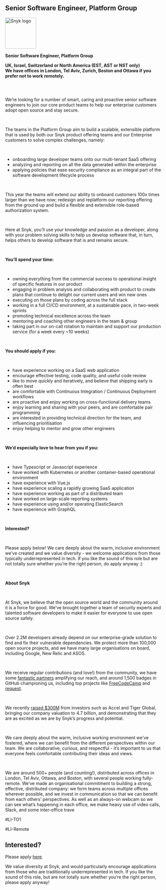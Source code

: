Senior Software Engineer, Platform Group
---

<img src="https://res.cloudinary.com/snyk/image/upload/v1537345894/press-kit/brand/logo-black.png" width="100" alt="Snyk logo" />

<p><strong>Senior Software Engineer, Platform Group</strong></p>
<p><strong>UK, Israel, Switzerland or North America (EST, AST or NST only)</strong><strong><br></strong><strong>We have offices in London, Tel Aviv, Zurich, Boston and Ottawa if you prefer not to work remotely.</strong></p>
<h3>&nbsp;</h3>
<p><span style="font-weight: 400;">We’re looking for a number of smart, caring and proactive senior software engineers to join our core product teams to help our enterprise customers adopt open source and stay secure.</span></p>
<p>&nbsp;</p>
<p><span style="font-weight: 400;">The teams in the Platform Group aim to build a scalable, extensible platform that is used by both our Snyk product offering teams and our Enterprise customers to solve complex challenges, namely:</span></p>
<p>&nbsp;</p>
<ul>
<li style="font-weight: 400;"><span style="font-weight: 400;">onboarding large developer teams onto our multi-tenant SaaS offering</span></li>
<li style="font-weight: 400;"><span style="font-weight: 400;">analyzing and reporting on all the data generated within the enterprise</span></li>
<li style="font-weight: 400;"><span style="font-weight: 400;">applying policies that ease security compliance as an integral part of the software development lifecycle process</span></li>
</ul>
<p>&nbsp;</p>
<p><span style="font-weight: 400;">This year the teams will extend our ability to onboard customers 100x times larger than we have now; redesign and replatform our reporting offering from the ground up and build a flexible and extensible role-based authorization system.</span></p>
<p>&nbsp;</p>
<p><span style="font-weight: 400;">Here at Snyk, you’ll use your knowledge and passion as a developer, along with your problem solving skills to help us develop software that, in turn, helps others to develop software that is and remains secure.</span></p>
<p>&nbsp;</p>
<p><strong>You’ll spend your time:</strong></p>
<p>&nbsp;</p>
<ul>
<li style="font-weight: 400;"><span style="font-weight: 400;">owning everything from the commercial success to operational insight of specific features in our product</span></li>
<li style="font-weight: 400;"><span style="font-weight: 400;">engaging in problem analysis and collaborating with product to create plans that continue to delight our current users and win new ones</span></li>
<li style="font-weight: 400;"><span style="font-weight: 400;">executing on those plans by coding across the full stack</span></li>
<li style="font-weight: 400;"><span style="font-weight: 400;">working in a full CI/CD environment, at a sustainable pace, in two-week sprints&nbsp;</span></li>
<li style="font-weight: 400;"><span style="font-weight: 400;">promoting technical excellence across the team</span></li>
<li style="font-weight: 400;"><span style="font-weight: 400;">mentoring and coaching other engineers in the team &amp; group</span></li>
<li style="font-weight: 400;"><span style="font-weight: 400;">taking part in our on-call rotation to maintain and support our production service (for a week every ~10 weeks)</span></li>
</ul>
<p>&nbsp;</p>
<p><strong>You should apply if you:</strong></p>
<p>&nbsp;</p>
<ul>
<li style="font-weight: 400;"><span style="font-weight: 400;">have experience working on a SaaS web application</span></li>
<li style="font-weight: 400;"><span style="font-weight: 400;">encourage effective testing, code quality, and useful code review</span></li>
<li style="font-weight: 400;"><span style="font-weight: 400;">like to move quickly and iteratively, and believe that shipping early is often best</span></li>
<li style="font-weight: 400;"><span style="font-weight: 400;">are comfortable with Continuous Integration / Continuous Deployment workflows</span></li>
<li style="font-weight: 400;"><span style="font-weight: 400;">are proactive and enjoy working on cross-functional delivery teams</span></li>
<li style="font-weight: 400;"><span style="font-weight: 400;">enjoy learning and sharing with your peers, and are comfortable pair programming</span></li>
<li style="font-weight: 400;"><span style="font-weight: 400;">are interested in providing technical direction for the team, and influencing prioritisation</span></li>
<li style="font-weight: 400;"><span style="font-weight: 400;">enjoy helping to mentor and grow other engineers</span></li>
</ul>
<p>&nbsp;</p>
<p><strong>We’d especially love to hear from you if you:</strong></p>
<p>&nbsp;</p>
<ul>
<li style="font-weight: 400;"><span style="font-weight: 400;">have Typescript or Javascript experience</span></li>
<li style="font-weight: 400;"><span style="font-weight: 400;">have worked with Kubernetes or another container-based operational environment</span></li>
<li style="font-weight: 400;"><span style="font-weight: 400;">have experience with Vue.js</span></li>
<li style="font-weight: 400;"><span style="font-weight: 400;">have experience scaling a rapidly growing SaaS application</span></li>
<li style="font-weight: 400;"><span style="font-weight: 400;">have experience working as part of a distributed team</span></li>
<li style="font-weight: 400;"><span style="font-weight: 400;">have worked on large-scale reporting systems</span></li>
<li style="font-weight: 400;"><span style="font-weight: 400;">have experience using and/or operating ElasticSearch</span></li>
<li style="font-weight: 400;"><span style="font-weight: 400;">have experience with GraphQL</span></li>
</ul>
<p>&nbsp;</p>
<p><strong>Interested?</strong></p>
<p>&nbsp;</p>
<p><span style="font-weight: 400;">Please apply below! We care deeply about the warm, inclusive environment we’ve created and we value diversity - we welcome applications from those typically underrepresented in tech. If you like the sound of this role but are not totally sure whether you’re the right person, do apply anyway :)</span></p>
<p>&nbsp;</p>
<p><strong>About Snyk</strong></p>
<p>&nbsp;</p>
<p><span style="font-weight: 400;">At Snyk, we believe that the open source world and the community around it is a force for good. We’ve brought together a team of security experts and talented software developers to make it easier for everyone to use open source safely.</span></p>
<p>&nbsp;</p>
<p><span style="font-weight: 400;">Over 2.2M developers already depend on our enterprise-grade solution to find and fix their vulnerable dependencies. We protect more than 100,000 open source projects, and we have many large organisations on board, including Google, New Relic and ASOS.</span></p>
<p>&nbsp;</p>
<p><span style="font-weight: 400;">We receive regular contributions (and love!) from the community, we have some </span><a href="https://snyk.io/partners"><span style="font-weight: 400;">fantastic partners</span></a><span style="font-weight: 400;"> amplifying our reach, and around 1,500 badges in GitHub championing us, including top projects like </span><a href="https://github.com/FreeCodeCamp/FreeCodeCamp/"><span style="font-weight: 400;">FreeCodeCamp</span></a><span style="font-weight: 400;"> and </span><a href="https://github.com/request/request/"><span style="font-weight: 400;">request</span></a><span style="font-weight: 400;">.</span></p>
<p>&nbsp;</p>
<p><span style="font-weight: 400;">We recently </span><a href="https://snyk.io/news/snyk-advances-developer-first-security-with-series-e-investment/"><span style="font-weight: 400;">raised $300M</span></a><span style="font-weight: 400;"> from investors such as Accel and Tiger Global, bringing our company valuation to 4.7 billion, and demonstrating that they are as excited as we are by Snyk’s progress and potential.</span></p>
<p>&nbsp;</p>
<p><span style="font-weight: 400;">We care deeply about the warm, inclusive working environment we've fostered, where we can benefit from the different perspectives within our team. We are collaborative, curious, and respectful - it’s important to us that everyone feels comfortable contributing their ideas and views.</span></p>
<p>&nbsp;</p>
<p><span style="font-weight: 400;">We are around 500+ people (and counting!), distributed across offices in London, Tel Aviv, Ottawa, and Boston, with several people working fully-remote. We’ve made an organisational commitment to building a strong, effective, distributed company: we form teams across multiple offices wherever possible, and we invest in communication so that we can benefit from each others’ perspectives. As well as an always-on webcam so we can see what’s happening in each office, we make heavy use of video calls, Slack, and some inter-office trave</span></p>
<p><span style="font-weight: 400;">#LI-TO1</span></p>
<p><span style="font-weight: 400;">#LI-Remote</span></p>

Interested?
---

Please apply [here](https://boards.greenhouse.io/snyk/jobs/4864848002#app).

We value diversity at Snyk, and would particularly encourage applications from those who are traditionally underrepresented in tech.
If you like the sound of this role, but are not totally sure whether you’re the right person, please apply anyway!
